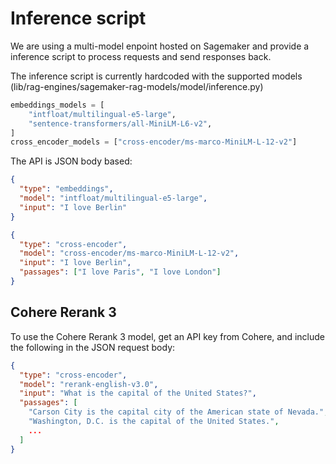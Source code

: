 # Inference script

We are using a multi-model enpoint hosted on Sagemaker and provide a inference script to process requests and send responses back.

The inference script is currently hardcoded with the supported models (lib/rag-engines/sagemaker-rag-models/model/inference.py)

```py
embeddings_models = [
    "intfloat/multilingual-e5-large",
    "sentence-transformers/all-MiniLM-L6-v2",
]
cross_encoder_models = ["cross-encoder/ms-marco-MiniLM-L-12-v2"]
```

The API is JSON body based:

```json
{
  "type": "embeddings",
  "model": "intfloat/multilingual-e5-large",
  "input": "I love Berlin"
}
```

```json
{
  "type": "cross-encoder",
  "model": "cross-encoder/ms-marco-MiniLM-L-12-v2",
  "input": "I love Berlin",
  "passages": ["I love Paris", "I love London"]
}
```

## Cohere Rerank 3

To use the Cohere Rerank 3 model, get an API key from Cohere, and include the following in the JSON request body:

```json
{
  "type": "cross-encoder",
  "model": "rerank-english-v3.0",
  "input": "What is the capital of the United States?",
  "passages": [
    "Carson City is the capital city of the American state of Nevada.",
    "Washington, D.C. is the capital of the United States.",
    ...
  ]
}